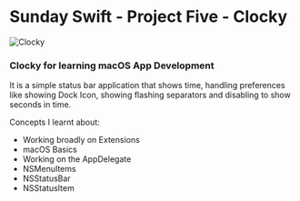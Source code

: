 # Sunday Swift - Project Five - Clocky

![Clocky](https://github.com/rajhraval1/SundaySwift/blob/master/Clocky/Clocky.gif)

### Clocky for learning macOS App Development

It is a simple status bar application that shows time, handling preferences like showing Dock Icon, showing flashing separators and disabling to show seconds in time.

Concepts I learnt about:

- Working broadly on Extensions
- macOS Basics
- Working on the AppDelegate
- NSMenuItems
- NSStatusBar
- NSStatusItem
